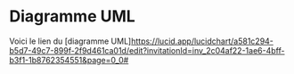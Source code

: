 # Diagramme UML
Voici le lien du [diagramme UML]https://lucid.app/lucidchart/a581c294-b5d7-49c7-899f-2f9d461ca01d/edit?invitationId=inv_2c04af22-1ae6-4bff-b3f1-1b8762354551&page=0_0#